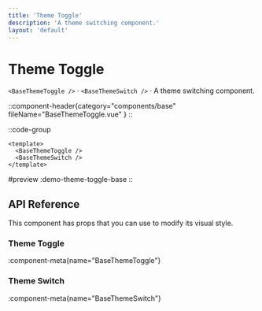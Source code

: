 ```yaml
---
title: 'Theme Toggle'
description: 'A theme switching component.'
layout: 'default'
---
```


# Theme Toggle

`<BaseThemeToggle />` · `<BaseThemeSwitch />` · A theme switching component.

::component-header{category="components/base" fileName="BaseThemeToggle.vue" }
::

::code-group

```vue [DemoThemeToggleBase.vue]
<template>
  <BaseThemeToggle />
  <BaseThemeSwitch />
</template>
```

#preview
:demo-theme-toggle-base
::

## API Reference

This component has props that you can use to modify its visual style.

### Theme Toggle

:component-meta{name="BaseThemeToggle"}

### Theme Switch

:component-meta{name="BaseThemeSwitch"}